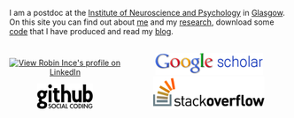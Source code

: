 I am a postdoc at the [Institute of Neuroscience and Psychology](http://www.gla.ac.uk/researchinstitutes/neurosciencepsychology/) in [Glasgow](http://en.wikipedia.org/wiki/Glasgow).
On this site you can find out about [me](about.html) and my [research](research.html), download some [code](code.html) that I have produced and read my [blog](blog/).  

<br />
<div style="display:inline-block; width:40%; text-align:center">
<a href="http://uk.linkedin.com/in/robinince"> <img src="https://static.licdn.com/scds/common/u/img/webpromo/btn_myprofile_160x33.png" width="160" height="33" alt="View Robin Ince's profile on LinkedIn" /> </a>
</div>
<div style="display:inline-block; width:10%"></div>
<div style="display:inline-block; width:40%; text-align:center">
<a href="http://scholar.google.com/citations?user=tI7ZazkAAAAJ"><img src="img/scholar_logo_md_2011.gif" alt="Google Scholar Citations" title="Google Scholar Citations" /></a> 
</div>

<div style="display:inline-block; width:40%; text-align:center">
<a href="http://github.com/robince"><img src="/img/githublogov3.png" alt="GitHub" title="Fork me on GitHub" /></a> 
</div>
<div style="display:inline-block; width:10%"></div>
<div style="display:inline-block; width:40%; text-align:center">
<a href="http://stackoverflow.com/users/136194/robince"><img src="/img/so-logo.png" alt="Stack Overflow" title="Answer me on Stack Overflow" /></a>
</div>
<br />
<br />

